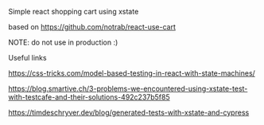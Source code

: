 
Simple react shopping cart using xstate

based on https://github.com/notrab/react-use-cart 

NOTE: do not use in production :)


Useful links 

https://css-tricks.com/model-based-testing-in-react-with-state-machines/

https://blog.smartive.ch/3-problems-we-encountered-using-xstate-test-with-testcafe-and-their-solutions-492c237b5f85

https://timdeschryver.dev/blog/generated-tests-with-xstate-and-cypress
